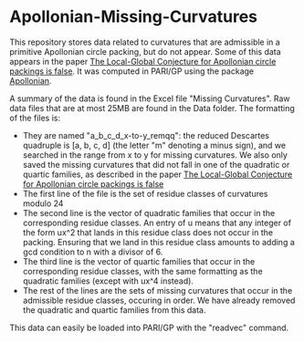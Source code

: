 # Apollonian-Missing-Curvatures

This repository stores data related to curvatures that are admissible in a primitive Apollonian circle packing, but do not appear. Some of this data appears in the paper [The Local-Global Conjecture for Apollonian circle packings is false](). It was computed in PARI/GP using the package [Apollonian](https://github.com/JamesRickards-Canada/Apollonian).

A summary of the data is found in the Excel file "Missing Curvatures".
Raw data files that are at most 25MB are found in the Data folder. The formatting of the files is:
* They are named "a_b_c_d_x-to-y_remqq": the reduced Descartes quadruple is [a, b, c, d] (the letter "m" denoting a minus sign), and we searched in the range from x to y for missing curvatures. We also only saved the missing curvatures that did not fall in one of the quadratic or quartic families, as described in the paper [The Local-Global Conjecture for Apollonian circle packings is false]()
* The first line of the file is the set of residue classes of curvatures modulo 24
* The second line is the vector of quadratic families that occur in the corresponding residue classes. An entry of u means that any integer of the form ux^2 that lands in this residue class does not occur in the packing. Ensuring that we land in this residue class amounts to adding a gcd condition to n with a divisor of 6.
* The third line is the vector of quartic families that occur in the corresponding residue classes, with the same formatting as the quadratic families (except with ux^4 instead).
* The rest of the lines are the sets of missing curvatures that occur in the admissible residue classes, occuring in order. We have already removed the quadratic and quartic families from this data.

This data can easily be loaded into PARI/GP with the "readvec" command.
